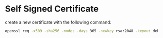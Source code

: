 # Self Signed Certificate

create a new certificate with the following command:
``` bash
openssl req -x509 -sha256 -nodes -days 365 -newkey rsa:2048 -keyout debug.key -out debug.crt
```
